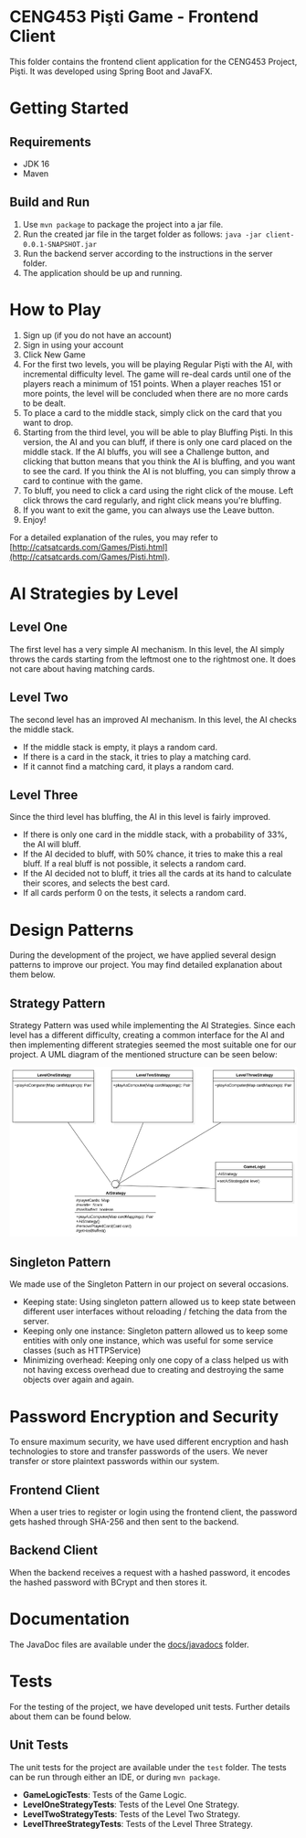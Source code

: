 # CENG453 Pişti Game - Frontend Client

This folder contains the frontend client application for the CENG453 Project, Pişti. It was developed using Spring Boot and JavaFX. 

# Getting Started

## Requirements

* JDK 16
* Maven

## Build and Run

1. Use `mvn package` to package the project into a jar file. 
2. Run the created jar file in the target folder as follows: `java -jar client-0.0.1-SNAPSHOT.jar`
3. Run the backend server according to the instructions in the server folder.
4. The application should be up and running.


# How to Play

1. Sign up (if you do not have an account)
2. Sign in using your account
3. Click New Game
4. For the first two levels, you will be playing Regular Pişti with the AI, with incremental difficulty level. The game will re-deal cards until one of the players reach a minimum of 151 points. When a player reaches 151 or more points, the level will be concluded when there are no more cards to be dealt.
5. To place a card to the middle stack, simply click on the card that you want to drop.
6. Starting from the third level, you will be able to play Bluffing Pişti. In this version, the AI and you can bluff, if there is only one card placed on the middle stack. If the AI bluffs, you will see a Challenge button, and clicking that button means that you think the AI is bluffing, and you want to see the card. If you think the AI is not bluffing, you can simply throw a card to continue with the game.
7. To bluff, you need to click a card using the right click of the mouse. Left click throws the card regularly, and right click means you're bluffing. 
8. If you want to exit the game, you can always use the Leave button.
9. Enjoy!

For a detailed explanation of the rules, you may refer to [http://catsatcards.com/Games/Pisti.html](http://catsatcards.com/Games/Pisti.html).

# AI Strategies by Level

## Level One

The first level has a very simple AI mechanism. In this level, the AI simply throws the cards starting from the leftmost one to the rightmost one. It does not care about having matching cards.

## Level Two

The second level has an improved AI mechanism. In this level, the AI checks the middle stack. 
* If the middle stack is empty, it plays a random card. 
* If there is a card in the stack, it tries to play a matching card. 
* If it cannot find a matching card, it plays a random card.

## Level Three

Since the third level has bluffing, the AI in this level is fairly improved. 
* If there is only one card in the middle stack, with a probability of 33%, the AI will bluff. 
* If the AI decided to bluff, with 50% chance, it tries to make this a real bluff. If a real bluff is not possible, it selects a random card.
* If the AI decided not to bluff, it tries all the cards at its hand to calculate their scores, and selects the best card.
* If all cards perform 0 on the tests, it selects a random card.

# Design Patterns

During the development of the project, we have applied several design patterns to improve our project. You may find detailed explanation about them below.

## Strategy Pattern

Strategy Pattern was used while implementing the AI Strategies. Since each level has a different difficulty, creating a common interface for the AI and then implementing different strategies seemed the most suitable one for our project. A UML diagram of the mentioned structure can be seen below:

![Strategy Pattern UML Diagram](docs/img/strategy.png)

## Singleton Pattern

We made use of the Singleton Pattern in our project on several occasions.
* Keeping state: Using singleton pattern allowed us to keep state between different user interfaces without reloading / fetching the data from the server.
* Keeping only one instance: Singleton pattern allowed us to keep some entities with only one instance, which was useful for some service classes (such as HTTPService)
* Minimizing overhead: Keeping only one copy of a class helped us with not having excess overhead due to creating and destroying the same objects over again and again.


# Password Encryption and Security

To ensure maximum security, we have used different encryption and hash technologies to store and transfer passwords of the users. We never transfer or store plaintext passwords within our system.

## Frontend Client

When a user tries to register or login using the frontend client, the password gets hashed through SHA-256 and then sent to the backend.

## Backend Client

When the backend receives a request with a hashed password, it encodes the hashed password with BCrypt and then stores it.



# Documentation

The JavaDoc files are available under the [docs/javadocs](docs/javadocs) folder.

 
# Tests

For the testing of the project, we have developed unit tests. Further details about them can be found below.

## Unit Tests

The unit tests for the project are available under the `test` folder. The tests can be run through either an IDE, or during `mvn package`. 

* **GameLogicTests**: Tests of the Game Logic.
* **LevelOneStrategyTests**: Tests of the Level One Strategy.
* **LevelTwoStrategyTests**: Tests of the Level Two Strategy.
* **LevelThreeStrategyTests**: Tests of the Level Three Strategy.

